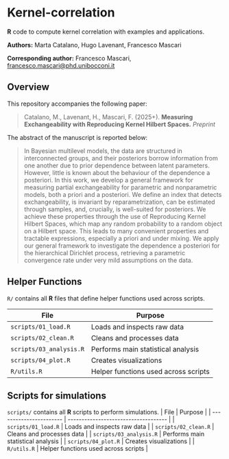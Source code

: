# Kernel-correlation

**R** code to compute kernel correlation with examples and applications.

**Authors:** Marta Catalano, Hugo Lavenant, Francesco Mascari

**Corresponding author:** Francesco Mascari, [francesco.mascari@phd.unibocconi.it](mailto:francesco.mascari@phd.unibocconi.it)


## Overview

This repository accompanies the following paper:
> Catalano, M., Lavenant, H., Mascari, F. (2025+). **Measuring Exchangeability with Reproducing Kernel Hilbert Spaces.** *Preprint*

The abstract of the manuscript is reported below:
> In Bayesian multilevel models, the data are structured in interconnected groups, and their posteriors borrow information from one another due to prior dependence between latent parameters. However, little is known about the behaviour of the dependence a posteriori. In this work, we develop a general framework for measuring partial exchangeability for parametric and nonparametric models, both a priori and a posteriori. We define an index that detects exchangeability, is invariant by reparametrization, can be estimated through samples, and, crucially, is well-suited for posteriors. We achieve these properties through the use of Reproducing Kernel Hilbert Spaces, which map any random probability to a random object on a Hilbert space. This leads to many convenient properties and tractable expressions, especially a priori and under mixing. We apply our general framework to investigate the dependence a posteriori for the hierarchical Dirichlet process, retrieving a parametric convergence rate under very mild assumptions on the data.


## Helper Functions
`R/` contains all **R** files that define helper functions used across scripts.

| File                    | Purpose                              |
| ----------------------- | ------------------------------------ |
| `scripts/01_load.R`     | Loads and inspects raw data          |
| `scripts/02_clean.R`    | Cleans and processes data            |
| `scripts/03_analysis.R` | Performs main statistical analysis   |
| `scripts/04_plot.R`     | Creates visualizations               |
| `R/utils.R`             | Helper functions used across scripts |


## Scripts for simulations
`scripts/` contains all **R** scripts to perform simulations.
| File                    | Purpose                              |
| ----------------------- | ------------------------------------ |
| `scripts/01_load.R`     | Loads and inspects raw data          |
| `scripts/02_clean.R`    | Cleans and processes data            |
| `scripts/03_analysis.R` | Performs main statistical analysis   |
| `scripts/04_plot.R`     | Creates visualizations               |
| `R/utils.R`             | Helper functions used across scripts |
